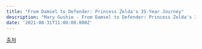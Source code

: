 ```yaml
---
title: "From Damsel to Defender: Princess Zelda's 35-Year Journey"
description: "Mary Gushie - From Damsel to Defender: Princess Zelda's 35-Year Journey"
date: '2021-08-31T11:00:00.000Z'
---
```


[출처](https://techraptor.net/gaming/features/legend-of-zelda-35th-anniversary)
